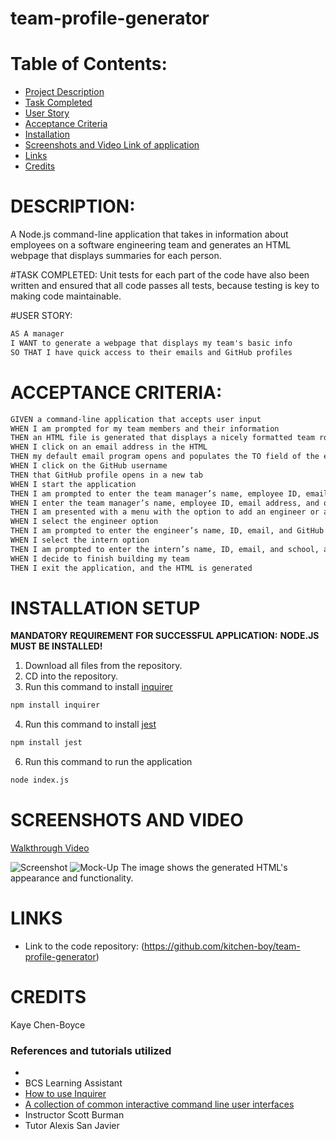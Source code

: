 # team-profile-generator

# Table of Contents:
* [Project Description](#description)
* [Task Completed](#task-completed)
* [User Story](#user-story)
* [Acceptance Criteria](#acceptance-criteria)
* [Installation](#installation-setup)
* [Screenshots and Video Link of application](#screenshots-and-video)
* [Links](#links)
* [Credits](#credits)

# DESCRIPTION:
A Node.js command-line application that takes in information about employees on a software engineering team and generates an HTML webpage that displays summaries for each person.

#TASK COMPLETED: 
Unit tests for each part of the code have also been written and ensured that all code passes all tests, because testing is key to making code maintainable. 

#USER STORY:
```md
AS A manager
I WANT to generate a webpage that displays my team's basic info
SO THAT I have quick access to their emails and GitHub profiles
```
# ACCEPTANCE CRITERIA:
```md
GIVEN a command-line application that accepts user input
WHEN I am prompted for my team members and their information
THEN an HTML file is generated that displays a nicely formatted team roster based on user input
WHEN I click on an email address in the HTML
THEN my default email program opens and populates the TO field of the email with the address
WHEN I click on the GitHub username
THEN that GitHub profile opens in a new tab
WHEN I start the application
THEN I am prompted to enter the team manager’s name, employee ID, email address, and office number
WHEN I enter the team manager’s name, employee ID, email address, and office number
THEN I am presented with a menu with the option to add an engineer or an intern or to finish building my team
WHEN I select the engineer option
THEN I am prompted to enter the engineer’s name, ID, email, and GitHub username, and I am taken back to the menu
WHEN I select the intern option
THEN I am prompted to enter the intern’s name, ID, email, and school, and I am taken back to the menu
WHEN I decide to finish building my team
THEN I exit the application, and the HTML is generated
```

# INSTALLATION SETUP
**MANDATORY REQUIREMENT FOR SUCCESSFUL APPLICATION:**  **NODE.JS MUST BE INSTALLED!**

1. Download all files from the repository.
2. CD into the repository.
3. Run this command to install [inquirer](https://www.npmjs.com/package/inquirer)
```md
npm install inquirer
```
4. Run this command to install [jest](https://www.npmjs.com/package/jest)
```md
npm install jest
```
6. Run this command to run the application
```md
node index.js
```

# SCREENSHOTS AND VIDEO
[Walkthrough Video]()

![Screenshot]()
![Mock-Up]()
The image shows the generated HTML's appearance and functionality.

# LINKS
* Link to the code repository: (https://github.com/kitchen-boy/team-profile-generator) 

# CREDITS
Kaye Chen-Boyce

### References and tutorials utilized
* []()
* BCS Learning Assistant
* [How to use Inquirer](https://www.npmjs.com/package/inquirer)
* [A collection of common interactive command line user interfaces](https://github.com/SBoudrias/Inquirer.js)
* Instructor Scott Burman
* Tutor Alexis San Javier
